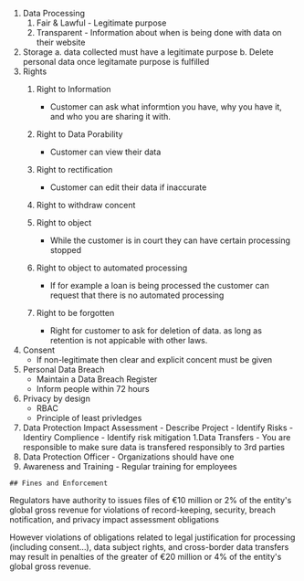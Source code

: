 
1. Data Processing
   1. Fair & Lawful - Legitimate purpose
   1. Transparent - Information about when is being done with data on their website
1. Storage
  a. data collected must have a legitimate purpose
  b. Delete personal data once legitamate purpose is fulfilled
1. Rights
   1. Right to Information
      - Customer can ask what informtion you have, why you have it, and who you are sharing it with.
   1. Right to Data Porability
      - Customer can view their data
   1. Right to rectification
      - Customer can edit their data if inaccurate
   1. Right to withdraw concent
     
   1. Right to object
      - While the customer is in court they can have certain processing stopped
   1. Right to object to automated processing
      - If for example a loan is being processed the customer can request that there is no automated processing
   1. Right to be forgotten
      - Right for customer to ask for deletion of data.  as long as retention is not appicable with other laws.
  1. Consent
      - If non-legitimate then clear and explicit concent must be given
  1. Personal Data Breach
      - Maintain a Data Breach Register
      - Inform people within 72 hours
  1. Privacy by design
      - RBAC
      - Principle of least privledges
  1. Data Protection Impact Assessment
    - Describe Project
    - Identify Risks
    - Identiry Complience 
    - Identify risk mitigation
  1.Data Transfers
    - You are responsible to make sure data is transfered responsibly to 3rd parties
  1. Data Protection Officer
    - Organizations should have one
  1. Awareness and Training
    - Regular training for employees
    
    ## Fines and Enforcement
Regulators have authority to issues files of  €10 million or 2% of the entity's global gross revenue for violations of record-keeping, security, breach notification, and privacy impact assessment obligations


However violations of obligations related to legal justification for processing (including consent…), data subject rights, and cross-border data transfers may result in penalties of the greater of €20 million or 4% of the entity's global gross revenue.
    
  

